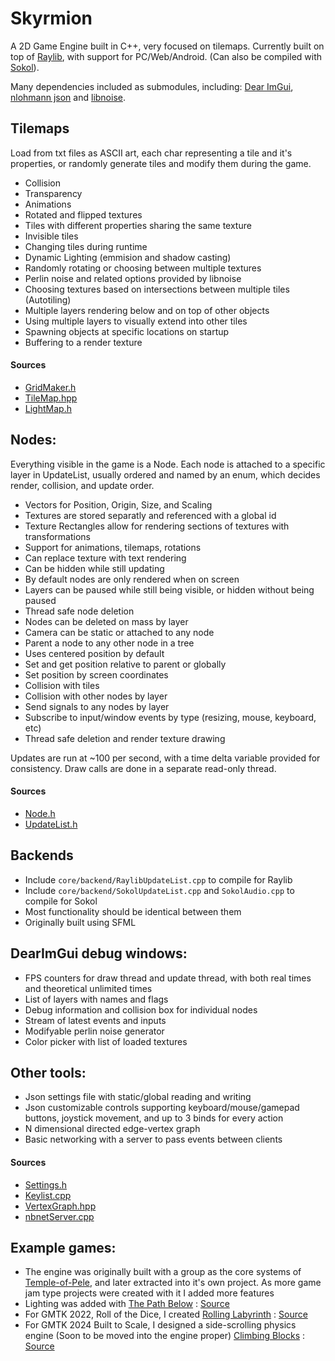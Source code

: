 # Skyrmion
A 2D Game Engine built in C++, very focused on tilemaps.
Currently built on top of [Raylib](https://github.com/raysan5/raylib), with support for PC/Web/Android. (Can also be compiled with [Sokol](https://github.com/floooh/sokol)).

Many dependencies included as submodules, including: [Dear ImGui](https://github.com/ocornut/imgui), [nlohmann json](https://json.nlohmann.me/) and [libnoise](https://libnoise.sourceforge.net/).

## Tilemaps
Load from txt files as ASCII art, each char representing a tile and it's properties, or randomly generate tiles and modify them during the game.

- Collision
- Transparency
- Animations
- Rotated and flipped textures
- Tiles with different properties sharing the same texture
- Invisible tiles
- Changing tiles during runtime
- Dynamic Lighting (emmision and shadow casting)
- Randomly rotating or choosing between multiple textures
- Perlin noise and related options provided by libnoise
- Choosing textures based on intersections between multiple tiles (Autotiling)
- Multiple layers rendering below and on top of other objects
- Using multiple layers to visually extend into other tiles
- Spawning objects at specific locations on startup
- Buffering to a render texture

#### Sources
- [GridMaker.h](https://github.com/stuin/Skyrmion/blob/main/tiling/GridMaker.h)
- [TileMap.hpp](https://github.com/stuin/Skyrmion/blob/main/tiling/TileMap.hpp)
- [LightMap.h](https://github.com/stuin/Skyrmion/blob/main/tiling/LightMap.h)

## Nodes:
Everything visible in the game is a Node.
Each node is attached to a specific layer in UpdateList, usually ordered and named by an enum, which decides render, collision, and update order.

- Vectors for Position, Origin, Size, and Scaling
- Textures are stored separatly and referenced with a global id
- Texture Rectangles allow for rendering sections of textures with transformations
- Support for animations, tilemaps, rotations
- Can replace texture with text rendering
- Can be hidden while still updating
- By default nodes are only rendered when on screen
- Layers can be paused while still being visible, or hidden without being paused
- Thread safe node deletion
- Nodes can be deleted on mass by layer
- Camera can be static or attached to any node
- Parent a node to any other node in a tree
- Uses centered position by default
- Set and get position relative to parent or globally
- Set position by screen coordinates
- Collision with tiles
- Collision with other nodes by layer
- Send signals to any nodes by layer
- Subscribe to input/window events by type (resizing, mouse, keyboard, etc)
- Thread safe deletion and render texture drawing

Updates are run at ~100 per second, with a time delta variable provided for consistency. Draw calls are done in a separate read-only thread.

#### Sources
- [Node.h](https://github.com/stuin/Skyrmion/blob/main/core/Node.h)
- [UpdateList.h](https://github.com/stuin/Skyrmion/blob/main/core/UpdateList.h)

## Backends
- Include `core/backend/RaylibUpdateList.cpp` to compile for Raylib
- Include `core/backend/SokolUpdateList.cpp` and `SokolAudio.cpp` to compile for Sokol
- Most functionality should be identical between them
- Originally built using SFML

## DearImGui debug windows:
- FPS counters for draw thread and update thread, with both real times and theoretical unlimited times
- List of layers with names and flags
- Debug information and collision box for individual nodes
- Stream of latest events and inputs
- Modifyable perlin noise generator
- Color picker with list of loaded textures

## Other tools:
- Json settings file with static/global reading and writing  
- Json customizable controls supporting keyboard/mouse/gamepad buttons, joystick movement, and up to 3 binds for every action
- N dimensional directed edge-vertex graph
- Basic networking with a server to pass events between clients

#### Sources
- [Settings.h](https://github.com/stuin/Skyrmion/blob/main/input/Settings.h)
- [Keylist.cpp](https://github.com/stuin/Skyrmion/blob/main/input/Keylist.cpp)
- [VertexGraph.hpp](https://github.com/stuin/Skyrmion/blob/main/util/VertexGraph.hpp)
- [nbnetServer.cpp](https://github.com/stuin/Skyrmion/blob/main/core/backend/nbnetServer.cpp)

## Example games:
- The engine was originally built with a group as the core systems of [Temple-of-Pele](https://github.com/skyrmiongames/Temple-of-Pele), and later extracted into it's own project. As more game jam type projects were created with it I added more features
- Lighting was added with [The Path Below](https://stuin.itch.io/the-path-below) : [Source](https://github.com/stuin/ThePathBelow)
- For GMTK 2022, Roll of the Dice, I created [Rolling Labyrinth](https://stuin.itch.io/rolling-labyrinth) : [Source](https://github.com/stuin/RollingLabyrinth)
- For GMTK 2024 Built to Scale, I designed a side-scrolling physics engine (Soon to be moved into the engine proper) [Climbing Blocks](https://stuin.itch.io/climbing-blocks) : [Source](https://github.com/stuin/ClimbingBlocks)